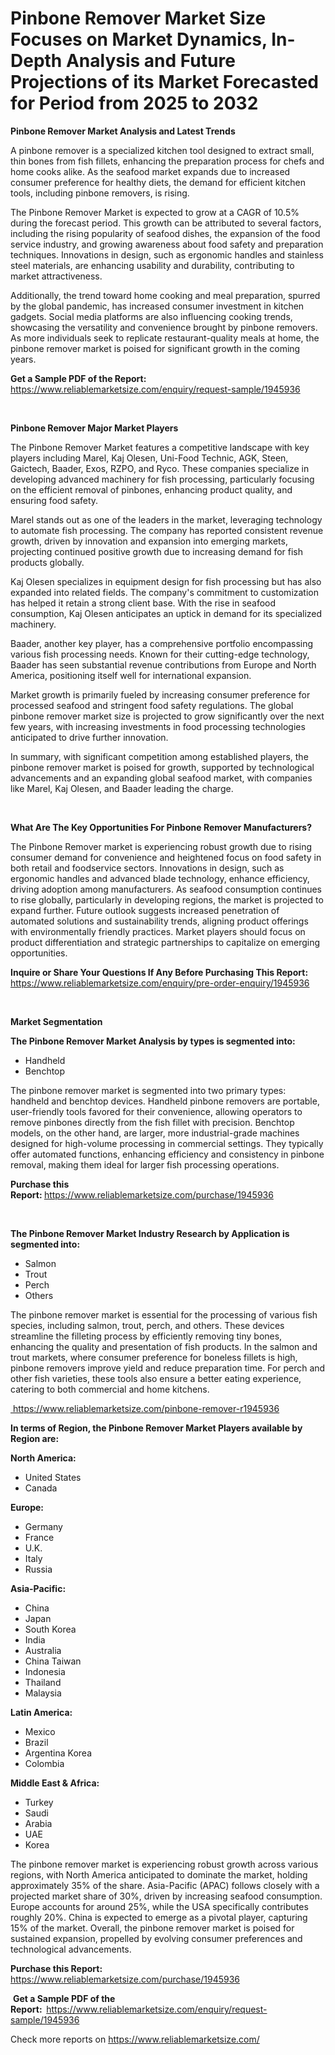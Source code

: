 <p><h1>Pinbone Remover Market Size Focuses on Market Dynamics, In-Depth Analysis and Future Projections of its Market Forecasted for Period from 2025 to 2032</h1></p><p><strong>Pinbone Remover Market Analysis and Latest Trends</strong></p>
<p><p>A pinbone remover is a specialized kitchen tool designed to extract small, thin bones from fish fillets, enhancing the preparation process for chefs and home cooks alike. As the seafood market expands due to increased consumer preference for healthy diets, the demand for efficient kitchen tools, including pinbone removers, is rising.</p><p>The Pinbone Remover Market is expected to grow at a CAGR of 10.5% during the forecast period. This growth can be attributed to several factors, including the rising popularity of seafood dishes, the expansion of the food service industry, and growing awareness about food safety and preparation techniques. Innovations in design, such as ergonomic handles and stainless steel materials, are enhancing usability and durability, contributing to market attractiveness. </p><p>Additionally, the trend toward home cooking and meal preparation, spurred by the global pandemic, has increased consumer investment in kitchen gadgets. Social media platforms are also influencing cooking trends, showcasing the versatility and convenience brought by pinbone removers. As more individuals seek to replicate restaurant-quality meals at home, the pinbone remover market is poised for significant growth in the coming years.</p></p>
<p><strong>Get a Sample PDF of the Report:&nbsp;</strong> <a href="https://www.reliablemarketsize.com/enquiry/request-sample/1945936?utm_campaign=3550&utm_medium=2&utm_source=Github&utm_content=ia&utm_term=10042025&utm_id=pinbone-remover">https://www.reliablemarketsize.com/enquiry/request-sample/1945936</a></p>
<p>&nbsp;</p>
<p><strong>Pinbone Remover Major Market Players</strong></p>
<p><p>The Pinbone Remover Market features a competitive landscape with key players including Marel, Kaj Olesen, Uni-Food Technic, AGK, Steen, Gaictech, Baader, Exos, RZPO, and Ryco. These companies specialize in developing advanced machinery for fish processing, particularly focusing on the efficient removal of pinbones, enhancing product quality, and ensuring food safety.</p><p>Marel stands out as one of the leaders in the market, leveraging technology to automate fish processing. The company has reported consistent revenue growth, driven by innovation and expansion into emerging markets, projecting continued positive growth due to increasing demand for fish products globally.</p><p>Kaj Olesen specializes in equipment design for fish processing but has also expanded into related fields. The company's commitment to customization has helped it retain a strong client base. With the rise in seafood consumption, Kaj Olesen anticipates an uptick in demand for its specialized machinery.</p><p>Baader, another key player, has a comprehensive portfolio encompassing various fish processing needs. Known for their cutting-edge technology, Baader has seen substantial revenue contributions from Europe and North America, positioning itself well for international expansion.</p><p>Market growth is primarily fueled by increasing consumer preference for processed seafood and stringent food safety regulations. The global pinbone remover market size is projected to grow significantly over the next few years, with increasing investments in food processing technologies anticipated to drive further innovation.</p><p>In summary, with significant competition among established players, the pinbone remover market is poised for growth, supported by technological advancements and an expanding global seafood market, with companies like Marel, Kaj Olesen, and Baader leading the charge.</p></p>
<p>&nbsp;</p>
<p><strong>What Are The Key Opportunities For Pinbone Remover Manufacturers?</strong></p>
<p><p>The Pinbone Remover market is experiencing robust growth due to rising consumer demand for convenience and heightened focus on food safety in both retail and foodservice sectors. Innovations in design, such as ergonomic handles and advanced blade technology, enhance efficiency, driving adoption among manufacturers. As seafood consumption continues to rise globally, particularly in developing regions, the market is projected to expand further. Future outlook suggests increased penetration of automated solutions and sustainability trends, aligning product offerings with environmentally friendly practices. Market players should focus on product differentiation and strategic partnerships to capitalize on emerging opportunities.</p></p>
<p><strong>Inquire or Share Your Questions If Any Before Purchasing This Report:</strong> <a href="https://www.reliablemarketsize.com/enquiry/pre-order-enquiry/1945936?utm_campaign=3550&utm_medium=2&utm_source=Github&utm_content=ia&utm_term=10042025&utm_id=pinbone-remover">https://www.reliablemarketsize.com/enquiry/pre-order-enquiry/1945936</a></p>
<p>&nbsp;</p>
<p><strong>Market Segmentation</strong></p>
<p><strong>The Pinbone Remover Market Analysis by types is segmented into:</strong></p>
<p><ul><li>Handheld</li><li>Benchtop</li></ul></p>
<p><p>The pinbone remover market is segmented into two primary types: handheld and benchtop devices. Handheld pinbone removers are portable, user-friendly tools favored for their convenience, allowing operators to remove pinbones directly from the fish fillet with precision. Benchtop models, on the other hand, are larger, more industrial-grade machines designed for high-volume processing in commercial settings. They typically offer automated functions, enhancing efficiency and consistency in pinbone removal, making them ideal for larger fish processing operations.</p></p>
<p><strong>Purchase this Report:&nbsp;</strong><a href="https://www.reliablemarketsize.com/purchase/1945936?utm_campaign=3550&utm_medium=2&utm_source=Github&utm_content=ia&utm_term=10042025&utm_id=pinbone-remover">https://www.reliablemarketsize.com/purchase/1945936</a></p>
<p>&nbsp;</p>
<p><strong>The Pinbone Remover Market Industry Research by Application is segmented into:</strong></p>
<p><ul><li>Salmon</li><li>Trout</li><li>Perch</li><li>Others</li></ul></p>
<p><p>The pinbone remover market is essential for the processing of various fish species, including salmon, trout, perch, and others. These devices streamline the filleting process by efficiently removing tiny bones, enhancing the quality and presentation of fish products. In the salmon and trout markets, where consumer preference for boneless fillets is high, pinbone removers improve yield and reduce preparation time. For perch and other fish varieties, these tools also ensure a better eating experience, catering to both commercial and home kitchens.</p></p>
<p><a href="https://www.reliablemarketsize.com/pinbone-remover-r1945936?utm_campaign=3550&utm_medium=2&utm_source=Github&utm_content=ia&utm_term=10042025&utm_id=pinbone-remover">&nbsp;https://www.reliablemarketsize.com/pinbone-remover-r1945936</a></p>
<p><strong>In terms of Region, the Pinbone Remover Market Players available by Region are:</strong></p>
<p>
    <p> <strong> North America: </strong>
        <ul>
            <li>United States</li>
            <li>Canada</li>
        </ul>
        </p> 
    <p> <strong> Europe: </strong>
        <ul>
            <li>Germany</li>
            <li>France</li>
            <li>U.K.</li>
            <li>Italy</li>
            <li>Russia</li>
        </ul>
        </p> 
    <p> <strong> Asia-Pacific: </strong>
        <ul>
            <li>China</li>
            <li>Japan</li>
            <li>South Korea</li>
            <li>India</li>
            <li>Australia</li>
            <li>China Taiwan</li>
            <li>Indonesia</li>
            <li>Thailand</li>
            <li>Malaysia</li>
        </ul>
        </p> 
    <p> <strong> Latin America: </strong>
        <ul>
            <li>Mexico</li>
            <li>Brazil</li>
            <li>Argentina Korea</li>
            <li>Colombia</li>
        </ul>
        </p> 
    <p> <strong> Middle East & Africa: </strong>
        <ul>
            <li>Turkey</li>
            <li>Saudi</li>
            <li>Arabia</li>
            <li>UAE</li>
            <li>Korea</li>
        </ul>
    </p>
    </p>
<p><p>The pinbone remover market is experiencing robust growth across various regions, with North America anticipated to dominate the market, holding approximately 35% of the share. Asia-Pacific (APAC) follows closely with a projected market share of 30%, driven by increasing seafood consumption. Europe accounts for around 25%, while the USA specifically contributes roughly 20%. China is expected to emerge as a pivotal player, capturing 15% of the market. Overall, the pinbone remover market is poised for sustained expansion, propelled by evolving consumer preferences and technological advancements.</p></p>
<p><strong>Purchase this Report: </strong><a href="https://www.reliablemarketsize.com/purchase/1945936?utm_campaign=3550&utm_medium=2&utm_source=Github&utm_content=ia&utm_term=10042025&utm_id=pinbone-remover">https://www.reliablemarketsize.com/purchase/1945936</a></p>
<p>&nbsp;<strong>Get a Sample PDF of the Report:&nbsp;&nbsp;</strong><a href="https://www.reliablemarketsize.com/enquiry/request-sample/1945936?utm_campaign=3550&utm_medium=2&utm_source=Github&utm_content=ia&utm_term=10042025&utm_id=pinbone-remover">https://www.reliablemarketsize.com/enquiry/request-sample/1945936</a></p>
<p><strong></strong></p>
<p>Check more reports on <a href="https://www.reliablemarketsize.com/?utm_campaign=3550&utm_medium=2&utm_source=Github&utm_content=ia&utm_term=10042025&utm_id=pinbone-remover">https://www.reliablemarketsize.com/</a></p>